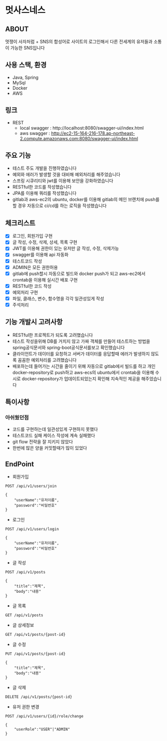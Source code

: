 # 멋사스네스

## ABOUT
멋쟁이 사자처럼 + SNS의 합성어로 사이트의 로그인해서 다른 전세계의 유저들과 소통이 가능한 SNS입니다

## 사용 스택, 환경
- Java, Spring
- MySql
- Docker
- AWS

## 링크
 - REST
   - local swagger : http://localhost:8080/swagger-ui/index.html
   - aws swagger : http://ec2-15-164-216-178.ap-northeast-2.compute.amazonaws.com:8080/swagger-ui/index.html

## 주요 기능
- 테스트 주도 개발을 진행하였습니다
- 예외와 에러가 발생할 것을 대비해 예외처리를 해주었습니다
- 스프링 시큐리티와 jwt를 이용해 보안을 강화하였습니다
- RESTful한 코드를 작성했습니다
- JPA를 이용해 쿼리를 작성했습니다
- gitlab과 aws-ec2의 ubuntu, docker를 이용해 gitlab의 메인 브랜치에 push를 할 경우 자동으로 ci/cd를 하는 로직을 작성했습니다

## 체크리스트
- [x] 로그인, 회원가입 구현
- [x] 글 작성, 수정, 삭제, 상세, 목록 구현
- [x] JWT를 이용해 권한이 있는 유저만 글 작성, 수정, 삭제가능
- [x] swagger를 이용해 api 자동화
- [x] 테스트코드 작성
- [x] ADMIN은 모든 권한허용
- [x] gitlab에 push할시 자동으로 빌드와 docker push가 되고 aws-ec2에서 crontab을 이용해 실시간 배포 구현
- [x] RESTful한 코드 작성
- [x] 예외처리 구현
- [x] 파일, 클래스, 변수, 함수명을 각각 일관성있게 작성
- [x] 주석처리

## 기능 개발시 고려사항
- RESTful한 프로젝트가 되도록 고려했습니다
- 테스트 작성을위해 DB를 거치지 않고 가짜 객체를 만들어 테스트하는 방법을 spring공식문서와 spring-boot공식문서를보고 확인했습니다
- 클라이언트가 데이터를 요청하고 서버가 데이터를 응답할때 에러가 발생하지 않도록 꼼꼼한 예외처리를 고려했습니다
- 배포하는데 들어가는 시간을 줄이기 위해 자동으로 gitlab에서 빌드를 하고 개인 docker-repository로 push하고 aws-ecs의 ubuntu에서 crontab을 이용해 수시로 docker-repository가 업데이트되었는지 확인해 지속적인 제공을 해주었습니다

## 특이사항
### 아쉬웠던점
- 코드를 구현하는데 일관성있게 구현하지 못했다
- 테스트코드 실패 케이스 작성에 계속 실패했다
- git flow 전략을 잘 지키지 않았다
- 한번에 많은 양을 커밋할때가 많이 있었다

## EndPoint

- 회원가입
```
POST /api/v1/users/join

{
    "userName":"유저이름",
    "password":"비밀번호" 
}
```
- 로그인
```
POST /api/v1/users/login

{
    "userName":"유저이름",
    "password":"비밀번호" 
}
```
- 글 작성
```
POST /api/v1/posts

{
    "title":"제목",
    "body":"내용" 
}
```
- 글 목록
```
GET /api/v1/posts
```
- 글 상세정보
```
GET /api/v1/posts/{post-id}
```
- 글 수정
```
PUT /api/v1/posts/{post-id}

{
    "title":"제목",
    "body":"내용" 
}
```
- 글 삭제
```
DELETE /api/v1/posts/{post-id}
```
- 유저 권한 변경
```
POST /api/v1/users/{id}/role/change

{
    "userRole":"USER"|"ADMIN"
}
```